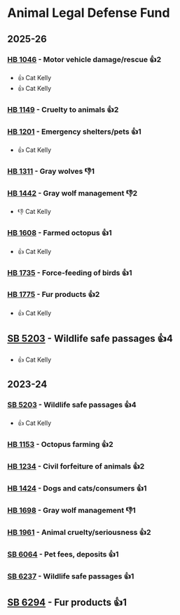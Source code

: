 # Animal Legal Defense Fund
## 2025-26

### [HB 1046](/bill/2025-26/hb/1046/) - Motor vehicle damage/rescue 👍2  
* 👍 Cat Kelly
* 👍 Cat Kelly

### [HB 1149](/bill/2025-26/hb/1149/) - Cruelty to animals 👍2  

### [HB 1201](/bill/2025-26/hb/1201/) - Emergency shelters/pets 👍1  
* 👍 Cat Kelly

### [HB 1311](/bill/2025-26/hb/1311/) - Gray wolves  👎1 

### [HB 1442](/bill/2025-26/hb/1442/) - Gray wolf management  👎2 
* 👎 Cat Kelly

### [HB 1608](/bill/2025-26/hb/1608/) - Farmed octopus 👍1  
* 👍 Cat Kelly

### [HB 1735](/bill/2025-26/hb/1735/) - Force-feeding of birds 👍1  

### [HB 1775](/bill/2025-26/hb/1775/) - Fur products 👍2  
* 👍 Cat Kelly

## [SB 5203](/bill/2025-26/sb/5203/) - Wildlife safe passages 👍4  
* 👍 Cat Kelly

## 2023-24

### [SB 5203](/bill/2023-24/sb/5203/) - Wildlife safe passages 👍4  
* 👍 Cat Kelly

### [HB 1153](/bill/2023-24/hb/1153/) - Octopus farming 👍2  

### [HB 1234](/bill/2023-24/hb/1234/) - Civil forfeiture of animals 👍2  

### [HB 1424](/bill/2023-24/hb/1424/) - Dogs and cats/consumers 👍1  

### [HB 1698](/bill/2023-24/hb/1698/) - Gray wolf management  👎1 

### [HB 1961](/bill/2023-24/hb/1961/) - Animal cruelty/seriousness 👍2  

### [SB 6064](/bill/2023-24/sb/6064/) - Pet fees, deposits 👍1  

### [SB 6237](/bill/2023-24/sb/6237/) - Wildlife safe passages 👍1  

## [SB 6294](/bill/2023-24/sb/6294/) - Fur products 👍1  
